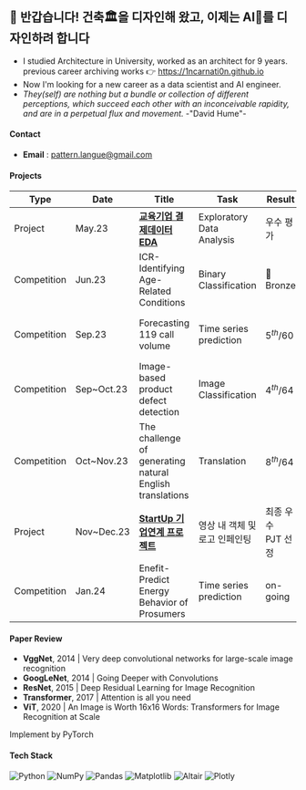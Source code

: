 ## 👋 반갑습니다! 건축🏛을 디자인해 왔고, 이제는 AI🦾를 디자인하려 합니다

- I studied Architecture in University, worked as an architect for 9 years. <br>
  previous career archiving works 👉 https://1ncarnati0n.github.io
- Now I'm looking for a new career as a data scientist and AI engineer.
- *They(self) are nothing but a bundle or collection of different perceptions, which succeed each other with an inconceivable rapidity, and are in a perpetual flux and movement.*    -"David Hume"- 

#### Contact

- **Email** : pattern.langue@gmail.com

#### Projects

| Type        | Date       | Title                                                                            | Task                          | Result           | Host                                  |
| ----------- | ---------- | -------------------------------------------------------------------------------- | ----------------------------- | ---------------- | ------------------------------------- |
| Project     | May.23     | [**교육기업 결제데이터 EDA**](https://github.com/YearDream9jo/EDA_Project)            | Exploratory Data Analysis     | 우수 평가           | Day1company                           |
| Competition | Jun.23     | ICR-Identifying Age-Related Conditions                                           | Binary Classification         | 🥉Bronze         | Kaggle <br> ( InVitro Cell Research ) |
| Competition | Sep.23     | Forecasting 119 call volume                                                      | Time series prediction        | $5^{th}/60$      | AI CONNECT <br> ( Mind's&Company )    |
| Competition | Sep~Oct.23 | Image-based product defect detection                                             | Image Classification          | $4^{th}/64$      | AI CONNECT <br> ( Mind's&Company )    |
| Competition | Oct~Nov.23 | The challenge of generating natural English translations                         | Translation                   | $8^{th}/64$      | AI CONNECT <br> ( Mind's&Company )    |
| Project     | Nov~Dec.23 | [**StartUp 기업연계 프로젝트**](https://github.com/1ncarnati0n/inpaintingVideo)       | 영상 내 객체 및 로고 인페인팅        | 최종 우수 PJT 선정   | Mind's&Company, <br> 커넥트브릭          |
| Competition | Jan.24     | Enefit-Predict Energy Behavior of Prosumers                                      | Time series prediction        | on-going         | Kaggle <br> ( Enefit )                |

#### Paper Review

- **VggNet**, 2014 | Very deep convolutional networks for large-scale image recognition
- **GoogLeNet**, 2014 | Going Deeper with Convolutions
- **ResNet**, 2015 | Deep Residual Learning for Image Recognition
- **Transformer**, 2017 | Attention is all you need
- **ViT**, 2020 | An Image is Worth 16x16 Words: Transformers for Image Recognition at Scale

Implement by PyTorch

#### Tech Stack

![Python](https://img.shields.io/badge/Python-FFD43B?style=for-the-badge&logo=python&logoColor=blue) ![NumPy](https://img.shields.io/badge/Numpy-777BB4?style=for-the-badge&logo=numpy&logoColor=white) ![Pandas](https://img.shields.io/badge/Pandas-2C2D72?style=for-the-badge&logo=pandas&logoColor=white) ![Matplotlib](https://img.shields.io/badge/Matplotlib-6ebafe.svg?style=for-the-badge&logo=Matplotlib&logoColor=black) ![Altair](https://img.shields.io/badge/Altair-%23d9ead3.svg?style=for-the-badge&logo=Altair&logoColor=white) ![Plotly](https://img.shields.io/badge/Plotly-%233F4F75.svg?style=for-the-badge&logo=plotly&logoColor=white)
